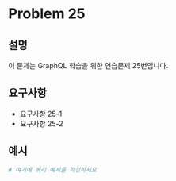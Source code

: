 # Problem 25

## 설명
이 문제는 GraphQL 학습을 위한 연습문제 25번입니다.

## 요구사항
- 요구사항 25-1
- 요구사항 25-2

## 예시
```graphql
# 여기에 쿼리 예시를 작성하세요
```
